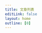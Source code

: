 ```yaml
---
title: 文章列表
editLink: false
layout: home
outline: [0]
---
```


<script setup>
import data from './content/data'

// let { title } = data
let title = data[0].title + '[' +  data[0].items.length + ']'
</script>

<style src="./nav/index.scss"></style>

<CNavLinks v-for="{ items} in data" :title="title" :items="items"/>
